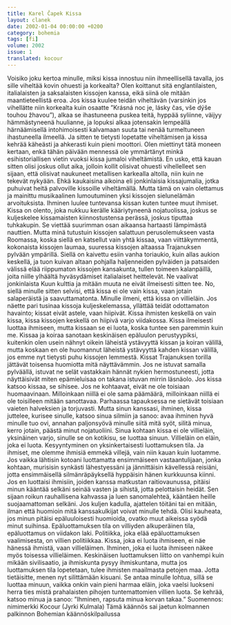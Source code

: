 ```yaml
---
title: Karel Čapek Kissa
layout: clanek
date: 2002-01-04 00:00:00 +0200
category: bohemia
tags: [fi]
volume: 2002
issue: 1
translated: kocour
---
```

  
Voisiko joku kertoa minulle, miksi kissa innostuu niin ihmeellisellä tavalla, jos sille viheltää kovin ohuesti ja korkealta? Olen koittanut sitä englantilaisten, italialaisten ja saksalaisten kissojen kanssa, eikä siinä ole mitään maantieteellistä eroa. Jos kissa kuulee teidän viheltävän (varsinkin jos vihellätte niin korkealta kuin osaatte ”Krásná noc je, lásky čas, vše dýše touhou žhavou”), alkaa se ihastuneena puskea teitä, hyppää syliinne, väijyy hämmästyneenä huulianne, ja lopuksi alkaa jotensakin lempeällä härnäämisellä intohimoisesti kalvamaan suuta tai nenää turmeltuneen ihastuneella ilmeellä. Ja sitten te tietysti lopetatte viheltämisen ja kissa kehrää käheästi ja ahkerasti kuin pieni moottori. Olen miettinyt tätä moneen kertaan, enkä tähän päivään mennessä ole ymmärtänyt minkä esihistoriallisen vietin vuoksi kissa jumaloi viheltämistä. En usko, että kauan sitten olisi joskus ollut aika, jolloin kollit olisivat ohuesti vihellelleet sen sijaan, että olisivat naukuneet metallisen karkealla altolla, niin kuin ne tekevät nykyään. Ehkä kaukaisina aikoina eli jonkinlaisia kissajumalia, jotka puhuivat heitä palvoville kissoille viheltämällä. Mutta tämä on vain olettamus ja mainittu musikaalinen lumoutuminen yksi kissojen sielunelämän arvoituksista. 
Ihminen luulee tuntevansa kissan kuten tuntee muut ihmiset. Kissa on olento, joka nukkuu kerälle kääriytyneenä nojatuolissa, joskus se kuljeskelee kissamaisten kiinnostustensa perässä, joskus tiputtaa tuhkakupin. Se viettää suurimman osan aikaansa hartaasti lämpimästä nauttien. Mutta minä tutustuin kissojen salattuun perusolemukseen vasta Roomassa, koska siellä en katsellut vain yhtä kissaa, vaan viittäkymmentä, kokonaista kissojen laumaa, suuressa kissojen altaassa Trajanuksen pylvään ympärillä. Siellä on kaivettu esiin vanha toriaukio, kuin allas aukion keskellä, ja tuon kuivan altaan pohjalla haljenneiden pylväiden ja patsaiden välissä elää riippumaton kissojen kansakunta, tullen toimeen kalanpäillä, joita niille ylhäältä hyväsydämiset italialaiset heittelevät. Ne vaalivat jonkinlaista Kuun kulttia ja mitään muuta ne eivät ilmeisesti sitten tee. No, siellä minulle sitten selvisi, että kissa ei ole vain kissa, vaan jotain salaperäistä ja saavuttamatonta. Minulle ilmeni, että kissa on villieläin. Jos näette pari tusinaa kissoja kuljeskelemassa, yllättää teidät odottamaton havainto; kissat eivät astele, vaan hiipivät. Kissa ihmisten keskellä on vain kissa, kissa kissojen keskellä on hiipivä varjo viidakossa. Kissa ilmeisesti luottaa ihmiseen, mutta kissaan se ei luota, koska tuntee sen paremmin kuin me. Kissaa ja koiraa sanotaan keskinäisen epäluulon perustyypiksi, kuitenkin olen usein nähnyt oikein läheistä ystävyyttä kissan ja koiran välillä, mutta koskaan en ole huomannut läheistä ystävyyttä kahden kissan välillä, jos emme nyt tietysti puhu kissojen lemmestä. Kissat Trajanuksen torilla jättävät toisensa huomiotta mitä näyttävämmin. Jos ne istuvat samalla pylväällä, istuvat ne selät vastakkain hännät nykien hermostuneesti, jotta näyttäisivät miten epämieluisaa on takana istuvan mirrin läsnäolo. Jos kissa katsoo kissaa, se sihisee. Jos ne kohtaavat, eivät ne ole toisiaan huomaavinaan. Milloinkaan niillä ei ole sama päämäärä, milloinkaan niillä ei ole toisilleen mitään sanottavaa. Parhaassa tapauksessa ne sietävät toisiaan vaieten halveksien ja torjuvasti. 
Mutta sinun kanssasi, ihminen, kissa juttelee, kurisee sinulle, katsoo sinua silmiin ja sanoo: avaa ihminen hyvä minulle tuo ovi, annahan paljonsyövä minulle siitä mitä syöt, silitä minua, kerro jotain, päästä minut nojatuoliini. Sinua kohtaan kissa ei ole villieläin, yksinäinen varjo, sinulle se on kotikisu, se luottaa sinuun. Villieläin on eläin, joka ei luota. Kesyyntyminen on yksinkertaisesti luottamuksen tila. 
Ja ihmiset, me olemme ihmisiä emmekä villejä, vain niin kauan kuin luotamme. Jos vaikka lähtisin kotoani luottamatta ensimmäiseen vastaantulijaan, jonka kohtaan, murisisin synkästi lähestyessäni ja jännittäisin kävellessä reisiäni, jotta ensimmäisellä silmänräpäyksellä hyppäisin hänen kurkkuunsa kiinni. Jos en luottaisi ihmisiin, joiden kanssa matkustan raitiovaunussa, pitäisi minun kääntää selkäni seinää vasten ja sihistä, jotta pelottaisin heidät. Sen sijaan roikun rauhallisena kahvassa ja luen sanomalehteä, kääntäen heille suojaamattoman selkäni. Jos kuljen kadulla, ajattelen töitäni tai en mitään, ilman että huomioin mitä kanssakulkijat voivat minulle tehdä. Olisi kauheata, jos minun pitäisi epäluuloisesti huomioida, ovatko muut aikeissa syödä minut suihinsa. Epäluottamuksen tila on villiyden alkuperäinen tila, epäluottamus on viidakon laki. 
Politiikka, joka elää epäluottamuksen vaalimisesta, on villien politiikkaa. Kissa, joka ei luota ihmiseen, ei näe hänessä ihmistä, vaan villieläimen. Ihminen, joka ei luota ihmiseen näkee myös toisessa villieläimen. Keskinäisen luottamuksen liitto on vanhempi kuin mikään sivilisaatio, ja ihmiskunta pysyy ihmiskuntana, mutta jos luottamuksen tila lopetetaan, tulee ihmisten maailmasta petojen maa. 	Jotta tietäisitte, menen nyt silittämään kisuani. Se antaa minulle lohtua, sillä se luottaa minuun, vaikka onkin vain pieni harmaa eläin, joka vaelsi luokseni herra ties mistä prahalaisten pihojen tuntemattomien villien luota. Se kehrää, katsoo minua ja sanoo: ”Ihminen, rapsuta minua korvan takaa.” 
Suomennos: nimimerkki Kocour (Jyrki Kulmala) Tämä käännös sai jaetun kolmannen palkinnon Bohemian käännöskilpailussa 